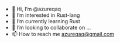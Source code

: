 - 👋 Hi, I’m @azureqaq
- 👀 I’m interested in Rust-lang
- 🌱 I’m currently learning Rust
- 💞️ I’m looking to collaborate on ...
- 📫 How to reach me azureqaq@gmail.com

<!---
azureqaq/azureqaq is a ✨ special ✨ repository because its `README.md` (this file) appears on your GitHub profile.
You can click the Preview link to take a look at your changes.
--->
